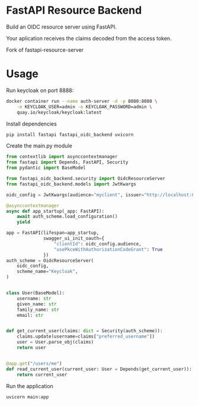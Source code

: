 # FastAPI Resource Backend

Build an OIDC resource server using FastAPI.

Your aplication receives the claims decoded from the access token.

Fork of fastapi-resource-server

# Usage

Run keycloak on port 8888:

```sh
docker container run --name auth-server -d -p 8080:8080 \
    -e KEYCLOAK_USER=admin -e KEYCLOAK_PASSWORD=admin \
    quay.io/keycloak/keycloak:latest
```

Install dependencies

```sh
pip install fastapi fastapi_oidc_backend uvicorn
```

Create the main.py module

```python
from contextlib import asynccontextmanager
from fastapi import Depends, FastAPI, Security
from pydantic import BaseModel

from fastapi_oidc_backend.security import OidcResourceServer
from fastapi_oidc_backend.models import JwtKwargs

oidc_config = JwtKwargs(audience="myclient", issuer="http://localhost:8888/realms/myrealm")

@asynccontextmanager
async def app_startup(_app: FastAPI):
    await auth_scheme.load_configuration()
    yield

app = FastAPI(lifespan=app_startup,
              swagger_ui_init_oauth={
                  "clientId": oidc_config.audience,
                  "usePkceWithAuthorizationCodeGrant": True
              })
auth_scheme = OidcResourceServer(
    oidc_config,
    scheme_name="Keycloak",
)


class User(BaseModel):
    username: str
    given_name: str
    family_name: str
    email: str


def get_current_user(claims: dict = Security(auth_scheme)):
    claims.update(username=claims["preferred_username"])
    user = User.parse_obj(claims)
    return user


@app.get("/users/me")
def read_current_user(current_user: User = Depends(get_current_user)):
    return current_user
```

Run the application

```sh
uvicorn main:app
```
